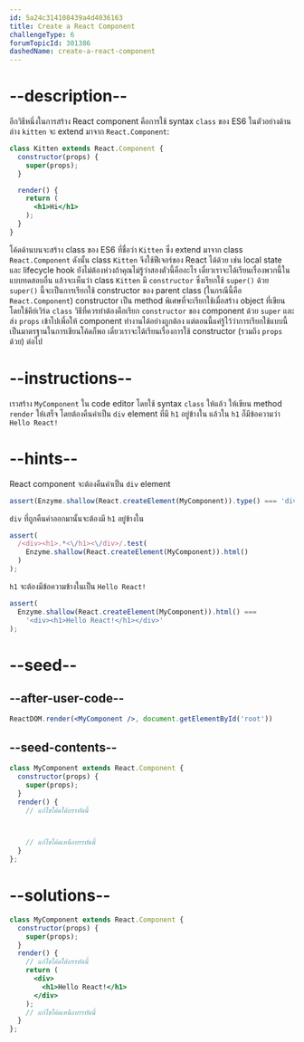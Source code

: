 ```yaml
---
id: 5a24c314108439a4d4036163
title: Create a React Component
challengeType: 6
forumTopicId: 301386
dashedName: create-a-react-component
---
```


# --description--

อีกวิธีหนึ่งในการสร้าง React component คือการใช้ syntax `class` ของ ES6 
ในตัวอย่างด้านล่าง `kitten` จะ extend มาจาก `React.Component`:

```jsx
class Kitten extends React.Component {
  constructor(props) {
    super(props);
  }

  render() {
    return (
      <h1>Hi</h1>
    );
  }
}
```

โค้ดด้านบนจะสร้าง class ของ ES6 ที่ชื่อว่า `Kitten` ซึ่ง extend มาจาก class `React.Component` 
ดังนั้น class `Kitten` จึงใช้ฟีเจอร์ของ React ได้ด้วย เช่น local state และ lifecycle hook ยังไม่ต้องห่วงถ้าคุณไม่รู้ว่าสองตัวนี้คืออะไร เดี๋ยวเราจะได้เรียนเรื่องพวกนี้ในแบบทดสอบอื่น 
แล้วจะเห็นว่า class `Kitten` มี `constructor` ซึ่งเรียกใช้ `super()` ด้วย
`super()` นี้จะเป็นการเรียกใช้ constructor ของ parent class (ในกรณีนี้คือ `React.Component`) 
constructor เป็น method พิเศษที่จะเรียกใช้เมื่อสร้าง object ที่เขียนโดยใช้คีย์เวิร์ด `class` 
วิธีที่ควรทำต้องคือเรียก `constructor` ของ component ด้วย `super` และส่ง `props` เข้าไปเพื่อให้ component ทำงานได้อย่างถูกต้อง 
แต่ตอนนี้แค่รู้ไว้ว่าการเรียกใช้แบบนี้เป็นมาตรฐานในการเขียนโค้ดก็พอ เดี๋ยวเราจะได้เรียนเรื่องการใช้ constructor (รวมถึง `props` ด้วย) ต่อไป

# --instructions--

เราสร้าง `MyComponent` ใน code editor โดยใช้ syntax `class` ให้แล้ว
ให้เขียน method `render` ให้เสร็จ โดยต้องคืนค่าเป็น `div` element ที่มี `h1` อยู่ข้างใน แล้วใน `h1` ก็มีข้อความว่า `Hello React!`

# --hints--

React component จะต้องคืนค่าเป็น `div` element

```js
assert(Enzyme.shallow(React.createElement(MyComponent)).type() === 'div');
```

`div` ที่ถูกคืนค่าออกมานั้นจะต้องมี `h1` อยู่ข้างใน

```js
assert(
  /<div><h1>.*<\/h1><\/div>/.test(
    Enzyme.shallow(React.createElement(MyComponent)).html()
  )
);
```

`h1` จะต้องมีข้อความข้างในเป็น `Hello React!`

```js
assert(
  Enzyme.shallow(React.createElement(MyComponent)).html() ===
    '<div><h1>Hello React!</h1></div>'
);
```

# --seed--

## --after-user-code--

```jsx
ReactDOM.render(<MyComponent />, document.getElementById('root'))
```

## --seed-contents--

```jsx
class MyComponent extends React.Component {
  constructor(props) {
    super(props);
  }
  render() {
    // แก้ไขโค้ดใต้บรรทัดนี้



    // แก้ไขโค้ดเหนือบรรทัดนี้
  }
};
```

# --solutions--

```jsx
class MyComponent extends React.Component {
  constructor(props) {
    super(props);
  }
  render() {
    // แก้ไขโค้ดใต้บรรทัดนี้
    return (
      <div>
        <h1>Hello React!</h1>
      </div>
    );
    // แก้ไขโค้ดเหนือบรรทัดนี้
  }
};
```

